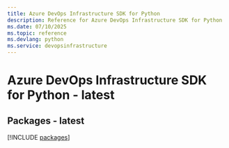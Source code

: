 ```yaml
---
title: Azure DevOps Infrastructure SDK for Python
description: Reference for Azure DevOps Infrastructure SDK for Python
ms.date: 07/10/2025
ms.topic: reference
ms.devlang: python
ms.service: devopsinfrastructure
---
```

# Azure DevOps Infrastructure SDK for Python - latest
## Packages - latest
[!INCLUDE [packages](devops-infrastructure-index.md)]